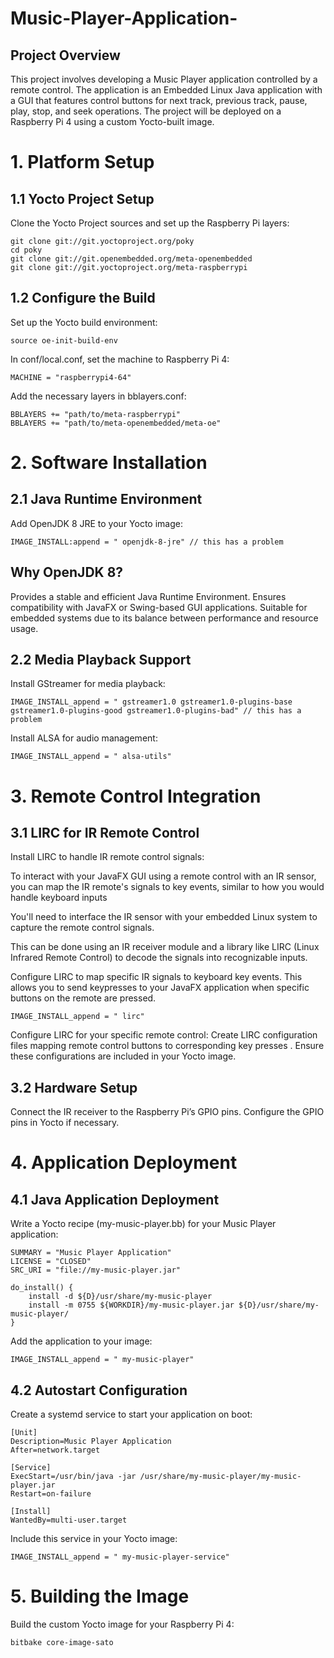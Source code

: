 # Music-Player-Application-

Project Overview
-
This project involves developing a Music Player application controlled by a remote control. The application is an Embedded Linux Java application with a GUI that features control buttons for next track, previous track, pause, play, stop, and seek operations. The project will be deployed on a Raspberry Pi 4 using a custom Yocto-built image.

# 1. Platform Setup
1.1 Yocto Project Setup
-
Clone the Yocto Project sources and set up the Raspberry Pi layers:
```
git clone git://git.yoctoproject.org/poky
cd poky
git clone git://git.openembedded.org/meta-openembedded
git clone git://git.yoctoproject.org/meta-raspberrypi
```
1.2 Configure the Build
-
Set up the Yocto build environment:
```
source oe-init-build-env
```
In conf/local.conf, set the machine to Raspberry Pi 4:
```
MACHINE = "raspberrypi4-64"
```
Add the necessary layers in bblayers.conf:

```
BBLAYERS += "path/to/meta-raspberrypi"
BBLAYERS += "path/to/meta-openembedded/meta-oe"
```
# 2. Software Installation
2.1 Java Runtime Environment
-
Add OpenJDK 8 JRE to your Yocto image:
```
IMAGE_INSTALL:append = " openjdk-8-jre" // this has a problem
```
Why OpenJDK 8?
-
Provides a stable and efficient Java Runtime Environment.
Ensures compatibility with JavaFX or Swing-based GUI applications.
Suitable for embedded systems due to its balance between performance and resource usage.

2.2 Media Playback Support
-
Install GStreamer for media playback:
```
IMAGE_INSTALL_append = " gstreamer1.0 gstreamer1.0-plugins-base gstreamer1.0-plugins-good gstreamer1.0-plugins-bad" // this has a problem
```
Install ALSA for audio management:
```
IMAGE_INSTALL_append = " alsa-utils"
```
# 3. Remote Control Integration
3.1 LIRC for IR Remote Control
-
Install LIRC to handle IR remote control signals:

To interact with your JavaFX GUI using a remote control with an IR sensor, you can map the IR remote's signals to key events, similar to how you would handle keyboard inputs

You'll need to interface the IR sensor with your embedded Linux system to capture the remote control signals.

This can be done using an IR receiver module and a library like LIRC (Linux Infrared Remote Control) to decode the signals into recognizable inputs.

Configure LIRC to map specific IR signals to keyboard key events. This allows you to send keypresses to your JavaFX application when specific buttons on the remote are pressed.
```
IMAGE_INSTALL_append = " lirc"
```
Configure LIRC for your specific remote control:
Create LIRC configuration files mapping remote control buttons to corresponding key presses .
Ensure these configurations are included in your Yocto image.

3.2 Hardware Setup
-
Connect the IR receiver to the Raspberry Pi’s GPIO pins.
Configure the GPIO pins in Yocto if necessary.

# 4. Application Deployment
4.1 Java Application Deployment
-
Write a Yocto recipe (my-music-player.bb) for your Music Player application:
```
SUMMARY = "Music Player Application"
LICENSE = "CLOSED"
SRC_URI = "file://my-music-player.jar"

do_install() {
    install -d ${D}/usr/share/my-music-player
    install -m 0755 ${WORKDIR}/my-music-player.jar ${D}/usr/share/my-music-player/
}
```
Add the application to your image:
```
IMAGE_INSTALL_append = " my-music-player"
```
4.2 Autostart Configuration
-
Create a systemd service to start your application on boot:
```
[Unit]
Description=Music Player Application
After=network.target

[Service]
ExecStart=/usr/bin/java -jar /usr/share/my-music-player/my-music-player.jar
Restart=on-failure

[Install]
WantedBy=multi-user.target
```
Include this service in your Yocto image:
```
IMAGE_INSTALL_append = " my-music-player-service"
```
# 5. Building the Image
Build the custom Yocto image for your Raspberry Pi 4:
```
bitbake core-image-sato
```













